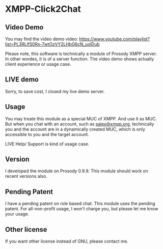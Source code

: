 # XMPP-Click2Chat

## Video Demo

You may find the video demo video:
https://www.youtube.com/playlist?list=PL3RLIfS0Rx-7wtOzVY2LHbG6cN_uolDub

Please note, this software is technically a module of Prosody XMPP server. In other wordes, it is of a server function. The video demo shows actually client experience or usage case.

## LIVE demo
Sorry, to save cost, I closed my live demo server.

## Usage
You may treate this module as a special MUC of XMPP. And use it as MUC. But when you chat with an account, such as sales@xmpp.org, technically you and the account are in a dynamically created MUC, which is only accessible to you and the target account.

LIVE Help/ Support is kind of usage case.


## Version
I developed the module on Prosody 0.9.9. This module should work on recent versions also.

## Pending Patent
I have a pending patent on role based chat. This module uses the pending patent.
For all-non-profit usage, I won't charge you, but please let me know your usage.

## Other license
If you want other license instead of GNU, please contact me.
